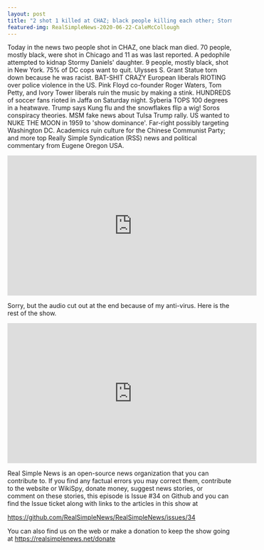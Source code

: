 ```yaml
---
layout: post
title: "2 shot 1 killed at CHAZ; black people killing each other; Stormy Daniels' daughter almost kidnapped"
featured-img: RealSimpleNews-2020-06-22-CaleMcCollough
---
```


Today in the news two people shot in CHAZ, one black man died. 70 people, mostly black, were shot in Chicago and 11 as was last reported. A pedophile attempted to kidnap Stormy Daniels' daughter. 9 people, mostly black, shot in New York. 75% of DC cops want to quit. Ulysses S. Grant Statue torn down because he was racist. BAT-SHIT CRAZY European liberals RIOTING over police violence in the US. Pink Floyd co-founder Roger Waters, Tom Petty, and Ivory Tower liberals ruin the music by making a stink. HUNDREDS of soccer fans rioted in Jaffa on Saturday night. Syberia TOPS 100 degrees in a heatwave. Trump says Kung flu and the snowflakes flip a wig! Soros conspiracy theories. MSM fake news about Tulsa Trump rally. US wanted to NUKE THE MOON in 1959 to 'show dominance'. Far-right possibly targeting Washington DC. Academics ruin culture for the Chinese Communist Party; and more top Really Simple Syndication (RSS) news and political commentary from Eugene Oregon USA.

<iframe width="560" height="315" src="https://www.youtube.com/embed/khJi3zDOC5o" frameborder="0" allow="accelerometer; autoplay; encrypted-media; gyroscope; picture-in-picture" allowfullscreen></iframe>

Sorry, but the audio cut out at the end because of my anti-virus. Here is the rest of the show.

<iframe width="560" height="315" src="https://www.youtube.com/embed/9157IagvupE" frameborder="0" allow="accelerometer; autoplay; encrypted-media; gyroscope; picture-in-picture" allowfullscreen></iframe>

Real Simple News is an open-source news organization that you can contribute to. If you find any factual errors you may correct them, contribute to the website or WikiSpy, donate money, suggest news stories, or comment on these stories, this episode is Issue #34 on Github and you can find the Issue ticket along with links to the articles in this show at 

<https://github.com/RealSimpleNews/RealSimpleNews/issues/34>

You can also find us on the web or make a donation to keep the show going at <https://realsimplenews.net/donate>
